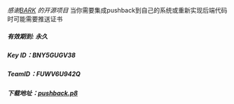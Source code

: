 
 *感谢[BARK](https://github.com/Finb/Bark) 的开源项目*
当你需要集成pushback到自己的系统或重新实现后端代码时可能需要推送证书
 
##### 有效期到: *永久*
##### Key ID：*BNY5GUGV38*
##### TeamID：*FUWV6U942Q*
##### 下载地址：[pushback.p8](https://github.com/uuneo/pushbackServer/releases/download/0.1.8/pushback.p8)